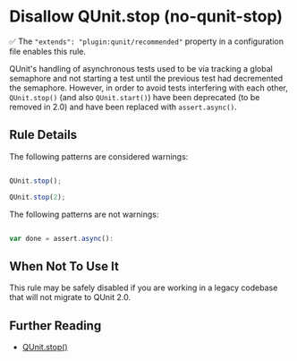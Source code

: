 # Disallow QUnit.stop (no-qunit-stop)

:white_check_mark: The `"extends": "plugin:qunit/recommended"` property in a configuration file enables this rule.

QUnit's handling of asynchronous tests used to be via tracking a global
semaphore and not starting a test until the previous test had decremented the
semaphore. However, in order to avoid tests interfering with each other,
`QUnit.stop()` (and also `QUnit.start()`) have been deprecated (to be removed
in 2.0) and have been replaced with `assert.async()`.

## Rule Details

The following patterns are considered warnings:

```js

QUnit.stop();

QUnit.stop(2);

```

The following patterns are not warnings:

```js

var done = assert.async():

```

## When Not To Use It

This rule may be safely disabled if you are working in a legacy codebase that
will not migrate to QUnit 2.0.

## Further Reading

* [QUnit.stop()](http://api.qunitjs.com/QUnit.stop/)
